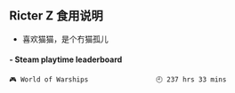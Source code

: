 ## Ricter Z 食用说明
- 喜欢猫猫，是个冇猫孤儿

<!-- steam-box start -->
#### - Steam playtime leaderboard
```text
🎮 World of Warships                 🕘 237 hrs 33 mins
```
<!-- Powered by https://github.com/YouEclipse/steam-box . -->
<!-- steam-box end -->
